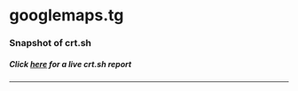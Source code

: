 # googlemaps.tg
### Snapshot of crt.sh
##### Click [here](https://crt.sh/?q=FA5A828C9A7E732692682E60B14C634309CBB2BB79EB12AEF44318D853EE97E3) for a live crt.sh report

---
